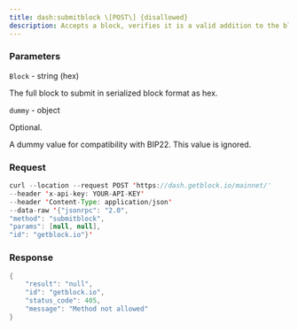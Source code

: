 ```yaml
---
title: dash:submitblock \[POST\] {disallowed}
description: Accepts a block, verifies it is a valid addition to the block chain, andbroadcasts it to the network.Extra parameters are ignored by Dash Core but may be used by miningpools or other programs.
---
```


### Parameters


`Block` - string (hex)

The full block to submit in serialized block format as hex.

`dummy` - object

Optional.

A dummy value for compatibility with BIP22. This value is ignored.

### Request

``` java
curl --location --request POST 'https://dash.getblock.io/mainnet/' 
--header 'x-api-key: YOUR-API-KEY' 
--header 'Content-Type: application/json' 
--data-raw '{"jsonrpc": "2.0",
"method": "submitblock",
"params": [null, null],
"id": "getblock.io"}'
```

###  Response

``` java
{
    "result": "null",
    "id": "getblock.io",
    "status_code": 405,
    "message": "Method not allowed"
}
```

